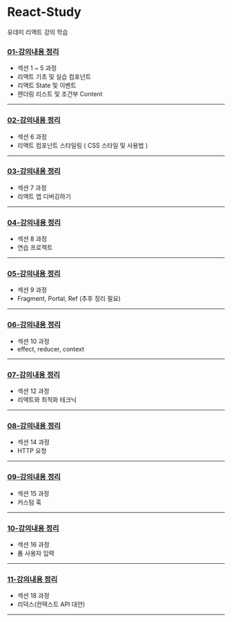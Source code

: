 # React-Study

유데미 리액트 강의 학습

### [01-강의내용 정리](/01-starting-setup/README.md)

- 섹션 1 ~ 5 과정
- 리액트 기초 및 실습 컴포넌트
- 리액트 State 및 이벤트
- 렌더링 리스트 및 조건부 Content

---

### [02-강의내용 정리](/01-starting-project%202/README.md)

- 섹션 6 과정
- 리액트 컴포넌트 스타일링 ( CSS 스타일 및 사용법 )

---

### [03-강의내용 정리](/section_7_debug/README.md)

- 섹션 7 과정
- 리액트 앱 디버깅하기

---

### [04-강의내용 정리](/section_8_prac_pjt/README.md)

- 섹션 8 과정
- 연습 프로젝트

---

### [05-강의내용 정리](/section_9_Fragments_Portlas_Refs/README.md)

- 섹션 9 과정
- Fragment, Portal, Ref (추후 정리 필요)

---

### [06-강의내용 정리](/section_10_effect_reducer_context/README.md)

- 섹션 10 과정
- effect, reducer, context

---

### [07-강의내용 정리](/section_12_behind_react_optimization_tech/README.md)

- 섹션 12 과정
- 리액트와 최적화 테크닉

---

### [08-강의내용 정리](/section_14_http_request/README.md)

- 섹션 14 과정
- HTTP 요청

---

### [09-강의내용 정리](/section_15_custom_hook/README.md)

- 섹션 15 과정
- 커스텀 훅

---

### [10-강의내용 정리](/section_16_forms_input/README.md)

- 섹션 16 과정
- 폼 사용자 입력

---

### [11-강의내용 정리](/section_18_redux/README.md)

- 섹션 18 과정
- 리덕스(컨텍스트 API 대안)

---
